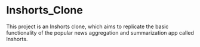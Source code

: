 # Inshorts_Clone
This project is an Inshorts clone, which aims to replicate the basic functionality of the popular news aggregation and summarization app called Inshorts.
